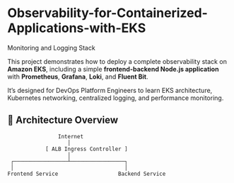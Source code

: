 # Observability-for-Containerized-Applications-with-EKS
Monitoring and Logging Stack

This project demonstrates how to deploy a complete observability stack on **Amazon EKS**, including a simple **frontend-backend Node.js application** with **Prometheus**, **Grafana**, **Loki**, and **Fluent Bit**.

It’s designed for DevOps Platform Engineers to learn EKS architecture, Kubernetes networking, centralized logging, and performance monitoring.

## 🧱 Architecture Overview

                    Internet
                       │
                [ ALB Ingress Controller ]
                       │
     ┌─────────────────┴─────────────────┐
     │                                   │
    Frontend Service                   Backend Service
